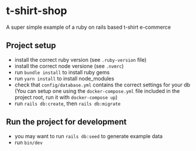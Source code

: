 # t-shirt-shop

A super simple example of a ruby ​​on rails based t-shirt e-commerce

## Project setup

- install the correct ruby version (see `.ruby-version` file)
- install the correct node versione (see `.nvmrc`)
- run `bundle install` to install ruby gems
- run `yarn install` to install node_modules
- check that `config/database.yml` contains the correct settings for your db (You can setup one using the `docker-compose.yml` file included in the project root, run it with `docker-compose up`)
- run `rails db:create`, then `rails db:migrate`

## Run the project for development

- you may want to run `rails db:seed` to generate example data
- run `bin/dev`
